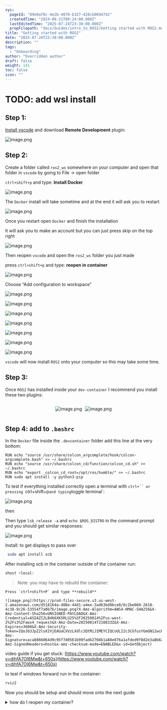 ```yaml
---
sys:
  pageId: "89e0a78c-4e2b-4070-b327-d28cb0694742"
  createdTime: "2024-08-21T00:24:00.000Z"
  lastEditedTime: "2025-07-24T23:30:00.000Z"
  propFilepath: "docs/Guides/intro_to_ROS2/Getting started with ROS2.md"
title: "Getting started with ROS2"
date: "2025-07-24T23:30:00.000Z"
description: ""
tags:
  - "Onboarding"
author: "Overridden author"
draft: false
weight: 141
toc: false
icon: ""
---
```


# TODO: add wsl install

## Step 1:

[Install vscode](https://code.visualstudio.com/download) and download **Remote Development** plugin:

![image.png](https://prod-files-secure.s3.us-west-2.amazonaws.com/d518164a-d88e-44d1-a4ee-3adb3bd8bce0/efb52993-1881-4a40-b95e-6f020334f022/image.png?X-Amz-Algorithm=AWS4-HMAC-SHA256&X-Amz-Content-Sha256=UNSIGNED-PAYLOAD&X-Amz-Credential=ASIAZI2LB4666HQ5PIOM%2F20250814%2Fus-west-2%2Fs3%2Faws4_request&X-Amz-Date=20250814T210826Z&X-Amz-Expires=3600&X-Amz-Security-Token=IQoJb3JpZ2luX2VjEAUaCXVzLXdlc3QtMiJHMEUCIBt9EYsHgSVG0vWBlOcYy0K7zHY7VDFfjS0AUnaM8QpfAiEAwGWgqsXC5VXpeCnILc%2B3RcelviYyUAZqgQtwSNqV%2FM4q%2FwMIThAAGgw2Mzc0MjMxODM4MDUiDKLdgaa005ZbPYePDCrcA07GcsOVWfN202yFPn7TPuZDR01qLqxgLlgSsxnDu2qbNXqwByuT8RbQHrqNWnvtUDUPgZ8V6%2B69mnoDdvLr17S0B5YhCIhQxrb3t0fr1gHOyuZMuVIrf4bHCxWMobjX8UoD5hJP0GFaISeqFYSlBSDVYzrN95agt7H9KTDIVpxXq3zppc9v%2BK66EusgINWH3%2B65xuSIIGB4v4xQPHuRMZTF%2Fzn3fGCxNlrp%2BRCwKLItU3lfrAOx2X%2Bb9BFhoqlXZV2gTweqIB3sGf02xlJDIjLwHiAI9yzJIDP4qok38gvXpo6sWqtmjrOoJBiEVaIxFmA97XltYXs0UxULAvPOlniFqeQuYU4AuAbI4oKja83tJ7YxsqJBVMbnaF2MEruhekHqs9tpM%2Fyg7nyxoVI%2FDCeTP5GXsjB4eBbIGLiuMYxQ83clU4%2Fdjv6v6IyAmWMkm2lBE9oRuIR%2F01%2Bo%2Be%2BXEhtRw%2FR2HZIvJnOGO4HZQ8%2FscV36xVU2dvDtaZmRWLjN%2FHi2qahXwSbNnGKPhlvyx8V1LyrcvO90xWjJB0aYVl4gjusa7giRQ%2BkIxbFIvZKLRTvChrEEec4JLS2gLLdKKaLaeCFFee8DywoWvqpWXw0wBQ6WTAtg4NLtQky6MO%2BM%2BcQGOqUBY6%2BcegC9S0flBl%2BlT%2FhOBbbNXnyl1I7xrMdHAjIY7txDMenXMG1l%2FbQk9vI0quPHADXmY14vD0nQGig%2Bg7YQjwKG3g2ZrlxyfJEriFkcmGv2cJ7DT4PEW%2BpHQ0od9mnc2GD54%2F%2BeMFUlD1fDl7VjOH0HpOQx%2BwpcpcStfUnmejnF8K4aQhD2YfVZCfnkS%2Be0YdEPKKflNrvBl7AQ1%2BfaMc1T7agH&X-Amz-Signature=156b4686fed067b31bbb27e146c916750e2ad6c88532e45b4949b721a75a3131&X-Amz-SignedHeaders=host&x-amz-checksum-mode=ENABLED&x-id=GetObject)

## Step 2:

Create a folder called `ros2_ws` somewhere on your computer and open that folder in `vscode` by going to File → open folder 

`ctrl+shift+p` and type: **Install Docker**

![image.png](https://prod-files-secure.s3.us-west-2.amazonaws.com/d518164a-d88e-44d1-a4ee-3adb3bd8bce0/2269dc0e-1cd5-47ff-bceb-c04ad9b2eab0/image.png?X-Amz-Algorithm=AWS4-HMAC-SHA256&X-Amz-Content-Sha256=UNSIGNED-PAYLOAD&X-Amz-Credential=ASIAZI2LB4666HQ5PIOM%2F20250814%2Fus-west-2%2Fs3%2Faws4_request&X-Amz-Date=20250814T210826Z&X-Amz-Expires=3600&X-Amz-Security-Token=IQoJb3JpZ2luX2VjEAUaCXVzLXdlc3QtMiJHMEUCIBt9EYsHgSVG0vWBlOcYy0K7zHY7VDFfjS0AUnaM8QpfAiEAwGWgqsXC5VXpeCnILc%2B3RcelviYyUAZqgQtwSNqV%2FM4q%2FwMIThAAGgw2Mzc0MjMxODM4MDUiDKLdgaa005ZbPYePDCrcA07GcsOVWfN202yFPn7TPuZDR01qLqxgLlgSsxnDu2qbNXqwByuT8RbQHrqNWnvtUDUPgZ8V6%2B69mnoDdvLr17S0B5YhCIhQxrb3t0fr1gHOyuZMuVIrf4bHCxWMobjX8UoD5hJP0GFaISeqFYSlBSDVYzrN95agt7H9KTDIVpxXq3zppc9v%2BK66EusgINWH3%2B65xuSIIGB4v4xQPHuRMZTF%2Fzn3fGCxNlrp%2BRCwKLItU3lfrAOx2X%2Bb9BFhoqlXZV2gTweqIB3sGf02xlJDIjLwHiAI9yzJIDP4qok38gvXpo6sWqtmjrOoJBiEVaIxFmA97XltYXs0UxULAvPOlniFqeQuYU4AuAbI4oKja83tJ7YxsqJBVMbnaF2MEruhekHqs9tpM%2Fyg7nyxoVI%2FDCeTP5GXsjB4eBbIGLiuMYxQ83clU4%2Fdjv6v6IyAmWMkm2lBE9oRuIR%2F01%2Bo%2Be%2BXEhtRw%2FR2HZIvJnOGO4HZQ8%2FscV36xVU2dvDtaZmRWLjN%2FHi2qahXwSbNnGKPhlvyx8V1LyrcvO90xWjJB0aYVl4gjusa7giRQ%2BkIxbFIvZKLRTvChrEEec4JLS2gLLdKKaLaeCFFee8DywoWvqpWXw0wBQ6WTAtg4NLtQky6MO%2BM%2BcQGOqUBY6%2BcegC9S0flBl%2BlT%2FhOBbbNXnyl1I7xrMdHAjIY7txDMenXMG1l%2FbQk9vI0quPHADXmY14vD0nQGig%2Bg7YQjwKG3g2ZrlxyfJEriFkcmGv2cJ7DT4PEW%2BpHQ0od9mnc2GD54%2F%2BeMFUlD1fDl7VjOH0HpOQx%2BwpcpcStfUnmejnF8K4aQhD2YfVZCfnkS%2Be0YdEPKKflNrvBl7AQ1%2BfaMc1T7agH&X-Amz-Signature=3d8b82235623cadc345a649dcd0cfd4dd8728f0545f5256711adda3c148f4623&X-Amz-SignedHeaders=host&x-amz-checksum-mode=ENABLED&x-id=GetObject)

The `Docker` install will take sometime and at the end it will ask you to restart

![image.png](https://prod-files-secure.s3.us-west-2.amazonaws.com/d518164a-d88e-44d1-a4ee-3adb3bd8bce0/ed233f78-be33-4b1f-b89c-9c346c0e961e/image.png?X-Amz-Algorithm=AWS4-HMAC-SHA256&X-Amz-Content-Sha256=UNSIGNED-PAYLOAD&X-Amz-Credential=ASIAZI2LB4666HQ5PIOM%2F20250814%2Fus-west-2%2Fs3%2Faws4_request&X-Amz-Date=20250814T210826Z&X-Amz-Expires=3600&X-Amz-Security-Token=IQoJb3JpZ2luX2VjEAUaCXVzLXdlc3QtMiJHMEUCIBt9EYsHgSVG0vWBlOcYy0K7zHY7VDFfjS0AUnaM8QpfAiEAwGWgqsXC5VXpeCnILc%2B3RcelviYyUAZqgQtwSNqV%2FM4q%2FwMIThAAGgw2Mzc0MjMxODM4MDUiDKLdgaa005ZbPYePDCrcA07GcsOVWfN202yFPn7TPuZDR01qLqxgLlgSsxnDu2qbNXqwByuT8RbQHrqNWnvtUDUPgZ8V6%2B69mnoDdvLr17S0B5YhCIhQxrb3t0fr1gHOyuZMuVIrf4bHCxWMobjX8UoD5hJP0GFaISeqFYSlBSDVYzrN95agt7H9KTDIVpxXq3zppc9v%2BK66EusgINWH3%2B65xuSIIGB4v4xQPHuRMZTF%2Fzn3fGCxNlrp%2BRCwKLItU3lfrAOx2X%2Bb9BFhoqlXZV2gTweqIB3sGf02xlJDIjLwHiAI9yzJIDP4qok38gvXpo6sWqtmjrOoJBiEVaIxFmA97XltYXs0UxULAvPOlniFqeQuYU4AuAbI4oKja83tJ7YxsqJBVMbnaF2MEruhekHqs9tpM%2Fyg7nyxoVI%2FDCeTP5GXsjB4eBbIGLiuMYxQ83clU4%2Fdjv6v6IyAmWMkm2lBE9oRuIR%2F01%2Bo%2Be%2BXEhtRw%2FR2HZIvJnOGO4HZQ8%2FscV36xVU2dvDtaZmRWLjN%2FHi2qahXwSbNnGKPhlvyx8V1LyrcvO90xWjJB0aYVl4gjusa7giRQ%2BkIxbFIvZKLRTvChrEEec4JLS2gLLdKKaLaeCFFee8DywoWvqpWXw0wBQ6WTAtg4NLtQky6MO%2BM%2BcQGOqUBY6%2BcegC9S0flBl%2BlT%2FhOBbbNXnyl1I7xrMdHAjIY7txDMenXMG1l%2FbQk9vI0quPHADXmY14vD0nQGig%2Bg7YQjwKG3g2ZrlxyfJEriFkcmGv2cJ7DT4PEW%2BpHQ0od9mnc2GD54%2F%2BeMFUlD1fDl7VjOH0HpOQx%2BwpcpcStfUnmejnF8K4aQhD2YfVZCfnkS%2Be0YdEPKKflNrvBl7AQ1%2BfaMc1T7agH&X-Amz-Signature=ddb84329b61c50750f9eb16a59fadfcb40c083daa7065e23b3e4dc68f94f5cb6&X-Amz-SignedHeaders=host&x-amz-checksum-mode=ENABLED&x-id=GetObject)

Once you restart open `Docker` and finish the installation

It will ask you to make an account but you can just press skip on the top right

![image.png](https://prod-files-secure.s3.us-west-2.amazonaws.com/d518164a-d88e-44d1-a4ee-3adb3bd8bce0/21010ad9-1659-4fd9-9f59-9932a09b2a3d/image.png?X-Amz-Algorithm=AWS4-HMAC-SHA256&X-Amz-Content-Sha256=UNSIGNED-PAYLOAD&X-Amz-Credential=ASIAZI2LB4666HQ5PIOM%2F20250814%2Fus-west-2%2Fs3%2Faws4_request&X-Amz-Date=20250814T210826Z&X-Amz-Expires=3600&X-Amz-Security-Token=IQoJb3JpZ2luX2VjEAUaCXVzLXdlc3QtMiJHMEUCIBt9EYsHgSVG0vWBlOcYy0K7zHY7VDFfjS0AUnaM8QpfAiEAwGWgqsXC5VXpeCnILc%2B3RcelviYyUAZqgQtwSNqV%2FM4q%2FwMIThAAGgw2Mzc0MjMxODM4MDUiDKLdgaa005ZbPYePDCrcA07GcsOVWfN202yFPn7TPuZDR01qLqxgLlgSsxnDu2qbNXqwByuT8RbQHrqNWnvtUDUPgZ8V6%2B69mnoDdvLr17S0B5YhCIhQxrb3t0fr1gHOyuZMuVIrf4bHCxWMobjX8UoD5hJP0GFaISeqFYSlBSDVYzrN95agt7H9KTDIVpxXq3zppc9v%2BK66EusgINWH3%2B65xuSIIGB4v4xQPHuRMZTF%2Fzn3fGCxNlrp%2BRCwKLItU3lfrAOx2X%2Bb9BFhoqlXZV2gTweqIB3sGf02xlJDIjLwHiAI9yzJIDP4qok38gvXpo6sWqtmjrOoJBiEVaIxFmA97XltYXs0UxULAvPOlniFqeQuYU4AuAbI4oKja83tJ7YxsqJBVMbnaF2MEruhekHqs9tpM%2Fyg7nyxoVI%2FDCeTP5GXsjB4eBbIGLiuMYxQ83clU4%2Fdjv6v6IyAmWMkm2lBE9oRuIR%2F01%2Bo%2Be%2BXEhtRw%2FR2HZIvJnOGO4HZQ8%2FscV36xVU2dvDtaZmRWLjN%2FHi2qahXwSbNnGKPhlvyx8V1LyrcvO90xWjJB0aYVl4gjusa7giRQ%2BkIxbFIvZKLRTvChrEEec4JLS2gLLdKKaLaeCFFee8DywoWvqpWXw0wBQ6WTAtg4NLtQky6MO%2BM%2BcQGOqUBY6%2BcegC9S0flBl%2BlT%2FhOBbbNXnyl1I7xrMdHAjIY7txDMenXMG1l%2FbQk9vI0quPHADXmY14vD0nQGig%2Bg7YQjwKG3g2ZrlxyfJEriFkcmGv2cJ7DT4PEW%2BpHQ0od9mnc2GD54%2F%2BeMFUlD1fDl7VjOH0HpOQx%2BwpcpcStfUnmejnF8K4aQhD2YfVZCfnkS%2Be0YdEPKKflNrvBl7AQ1%2BfaMc1T7agH&X-Amz-Signature=c717496ce0b616ba2848cbf6019231f5835f2a682e372a1d2bd857b099eca558&X-Amz-SignedHeaders=host&x-amz-checksum-mode=ENABLED&x-id=GetObject)

Then reopen `vscode` and open the `ros2_ws` folder you just made

press `ctrl+shift+p` and type: **reopen in container**

![image.png](https://prod-files-secure.s3.us-west-2.amazonaws.com/d518164a-d88e-44d1-a4ee-3adb3bd8bce0/4e93b8c2-41ad-488c-8095-c74205196118/image.png?X-Amz-Algorithm=AWS4-HMAC-SHA256&X-Amz-Content-Sha256=UNSIGNED-PAYLOAD&X-Amz-Credential=ASIAZI2LB4666HQ5PIOM%2F20250814%2Fus-west-2%2Fs3%2Faws4_request&X-Amz-Date=20250814T210826Z&X-Amz-Expires=3600&X-Amz-Security-Token=IQoJb3JpZ2luX2VjEAUaCXVzLXdlc3QtMiJHMEUCIBt9EYsHgSVG0vWBlOcYy0K7zHY7VDFfjS0AUnaM8QpfAiEAwGWgqsXC5VXpeCnILc%2B3RcelviYyUAZqgQtwSNqV%2FM4q%2FwMIThAAGgw2Mzc0MjMxODM4MDUiDKLdgaa005ZbPYePDCrcA07GcsOVWfN202yFPn7TPuZDR01qLqxgLlgSsxnDu2qbNXqwByuT8RbQHrqNWnvtUDUPgZ8V6%2B69mnoDdvLr17S0B5YhCIhQxrb3t0fr1gHOyuZMuVIrf4bHCxWMobjX8UoD5hJP0GFaISeqFYSlBSDVYzrN95agt7H9KTDIVpxXq3zppc9v%2BK66EusgINWH3%2B65xuSIIGB4v4xQPHuRMZTF%2Fzn3fGCxNlrp%2BRCwKLItU3lfrAOx2X%2Bb9BFhoqlXZV2gTweqIB3sGf02xlJDIjLwHiAI9yzJIDP4qok38gvXpo6sWqtmjrOoJBiEVaIxFmA97XltYXs0UxULAvPOlniFqeQuYU4AuAbI4oKja83tJ7YxsqJBVMbnaF2MEruhekHqs9tpM%2Fyg7nyxoVI%2FDCeTP5GXsjB4eBbIGLiuMYxQ83clU4%2Fdjv6v6IyAmWMkm2lBE9oRuIR%2F01%2Bo%2Be%2BXEhtRw%2FR2HZIvJnOGO4HZQ8%2FscV36xVU2dvDtaZmRWLjN%2FHi2qahXwSbNnGKPhlvyx8V1LyrcvO90xWjJB0aYVl4gjusa7giRQ%2BkIxbFIvZKLRTvChrEEec4JLS2gLLdKKaLaeCFFee8DywoWvqpWXw0wBQ6WTAtg4NLtQky6MO%2BM%2BcQGOqUBY6%2BcegC9S0flBl%2BlT%2FhOBbbNXnyl1I7xrMdHAjIY7txDMenXMG1l%2FbQk9vI0quPHADXmY14vD0nQGig%2Bg7YQjwKG3g2ZrlxyfJEriFkcmGv2cJ7DT4PEW%2BpHQ0od9mnc2GD54%2F%2BeMFUlD1fDl7VjOH0HpOQx%2BwpcpcStfUnmejnF8K4aQhD2YfVZCfnkS%2Be0YdEPKKflNrvBl7AQ1%2BfaMc1T7agH&X-Amz-Signature=8b413ae2bd713f5030237179352530fe4bc7be0080460f51068b0f6ffc6f1822&X-Amz-SignedHeaders=host&x-amz-checksum-mode=ENABLED&x-id=GetObject)

Choose “Add configuration to workspace”

![image.png](https://prod-files-secure.s3.us-west-2.amazonaws.com/d518164a-d88e-44d1-a4ee-3adb3bd8bce0/9560b282-5060-4989-ba37-97e7b2c22476/image.png?X-Amz-Algorithm=AWS4-HMAC-SHA256&X-Amz-Content-Sha256=UNSIGNED-PAYLOAD&X-Amz-Credential=ASIAZI2LB4666HQ5PIOM%2F20250814%2Fus-west-2%2Fs3%2Faws4_request&X-Amz-Date=20250814T210826Z&X-Amz-Expires=3600&X-Amz-Security-Token=IQoJb3JpZ2luX2VjEAUaCXVzLXdlc3QtMiJHMEUCIBt9EYsHgSVG0vWBlOcYy0K7zHY7VDFfjS0AUnaM8QpfAiEAwGWgqsXC5VXpeCnILc%2B3RcelviYyUAZqgQtwSNqV%2FM4q%2FwMIThAAGgw2Mzc0MjMxODM4MDUiDKLdgaa005ZbPYePDCrcA07GcsOVWfN202yFPn7TPuZDR01qLqxgLlgSsxnDu2qbNXqwByuT8RbQHrqNWnvtUDUPgZ8V6%2B69mnoDdvLr17S0B5YhCIhQxrb3t0fr1gHOyuZMuVIrf4bHCxWMobjX8UoD5hJP0GFaISeqFYSlBSDVYzrN95agt7H9KTDIVpxXq3zppc9v%2BK66EusgINWH3%2B65xuSIIGB4v4xQPHuRMZTF%2Fzn3fGCxNlrp%2BRCwKLItU3lfrAOx2X%2Bb9BFhoqlXZV2gTweqIB3sGf02xlJDIjLwHiAI9yzJIDP4qok38gvXpo6sWqtmjrOoJBiEVaIxFmA97XltYXs0UxULAvPOlniFqeQuYU4AuAbI4oKja83tJ7YxsqJBVMbnaF2MEruhekHqs9tpM%2Fyg7nyxoVI%2FDCeTP5GXsjB4eBbIGLiuMYxQ83clU4%2Fdjv6v6IyAmWMkm2lBE9oRuIR%2F01%2Bo%2Be%2BXEhtRw%2FR2HZIvJnOGO4HZQ8%2FscV36xVU2dvDtaZmRWLjN%2FHi2qahXwSbNnGKPhlvyx8V1LyrcvO90xWjJB0aYVl4gjusa7giRQ%2BkIxbFIvZKLRTvChrEEec4JLS2gLLdKKaLaeCFFee8DywoWvqpWXw0wBQ6WTAtg4NLtQky6MO%2BM%2BcQGOqUBY6%2BcegC9S0flBl%2BlT%2FhOBbbNXnyl1I7xrMdHAjIY7txDMenXMG1l%2FbQk9vI0quPHADXmY14vD0nQGig%2Bg7YQjwKG3g2ZrlxyfJEriFkcmGv2cJ7DT4PEW%2BpHQ0od9mnc2GD54%2F%2BeMFUlD1fDl7VjOH0HpOQx%2BwpcpcStfUnmejnF8K4aQhD2YfVZCfnkS%2Be0YdEPKKflNrvBl7AQ1%2BfaMc1T7agH&X-Amz-Signature=886c6738b322d8023489984bebd699c3d3d047a79280773a222ef8c343739a63&X-Amz-SignedHeaders=host&x-amz-checksum-mode=ENABLED&x-id=GetObject)

![image.png](https://prod-files-secure.s3.us-west-2.amazonaws.com/d518164a-d88e-44d1-a4ee-3adb3bd8bce0/2ee63f81-886b-48e8-a553-dc6e5eac99e4/image.png?X-Amz-Algorithm=AWS4-HMAC-SHA256&X-Amz-Content-Sha256=UNSIGNED-PAYLOAD&X-Amz-Credential=ASIAZI2LB4666HQ5PIOM%2F20250814%2Fus-west-2%2Fs3%2Faws4_request&X-Amz-Date=20250814T210826Z&X-Amz-Expires=3600&X-Amz-Security-Token=IQoJb3JpZ2luX2VjEAUaCXVzLXdlc3QtMiJHMEUCIBt9EYsHgSVG0vWBlOcYy0K7zHY7VDFfjS0AUnaM8QpfAiEAwGWgqsXC5VXpeCnILc%2B3RcelviYyUAZqgQtwSNqV%2FM4q%2FwMIThAAGgw2Mzc0MjMxODM4MDUiDKLdgaa005ZbPYePDCrcA07GcsOVWfN202yFPn7TPuZDR01qLqxgLlgSsxnDu2qbNXqwByuT8RbQHrqNWnvtUDUPgZ8V6%2B69mnoDdvLr17S0B5YhCIhQxrb3t0fr1gHOyuZMuVIrf4bHCxWMobjX8UoD5hJP0GFaISeqFYSlBSDVYzrN95agt7H9KTDIVpxXq3zppc9v%2BK66EusgINWH3%2B65xuSIIGB4v4xQPHuRMZTF%2Fzn3fGCxNlrp%2BRCwKLItU3lfrAOx2X%2Bb9BFhoqlXZV2gTweqIB3sGf02xlJDIjLwHiAI9yzJIDP4qok38gvXpo6sWqtmjrOoJBiEVaIxFmA97XltYXs0UxULAvPOlniFqeQuYU4AuAbI4oKja83tJ7YxsqJBVMbnaF2MEruhekHqs9tpM%2Fyg7nyxoVI%2FDCeTP5GXsjB4eBbIGLiuMYxQ83clU4%2Fdjv6v6IyAmWMkm2lBE9oRuIR%2F01%2Bo%2Be%2BXEhtRw%2FR2HZIvJnOGO4HZQ8%2FscV36xVU2dvDtaZmRWLjN%2FHi2qahXwSbNnGKPhlvyx8V1LyrcvO90xWjJB0aYVl4gjusa7giRQ%2BkIxbFIvZKLRTvChrEEec4JLS2gLLdKKaLaeCFFee8DywoWvqpWXw0wBQ6WTAtg4NLtQky6MO%2BM%2BcQGOqUBY6%2BcegC9S0flBl%2BlT%2FhOBbbNXnyl1I7xrMdHAjIY7txDMenXMG1l%2FbQk9vI0quPHADXmY14vD0nQGig%2Bg7YQjwKG3g2ZrlxyfJEriFkcmGv2cJ7DT4PEW%2BpHQ0od9mnc2GD54%2F%2BeMFUlD1fDl7VjOH0HpOQx%2BwpcpcStfUnmejnF8K4aQhD2YfVZCfnkS%2Be0YdEPKKflNrvBl7AQ1%2BfaMc1T7agH&X-Amz-Signature=820c0a43939790ffaad2bc2abed4307c463005d75fd91ae76811558bd9b31902&X-Amz-SignedHeaders=host&x-amz-checksum-mode=ENABLED&x-id=GetObject)

![image.png](https://prod-files-secure.s3.us-west-2.amazonaws.com/d518164a-d88e-44d1-a4ee-3adb3bd8bce0/e0fd626c-c8b6-4b2c-95d1-fa4c26514504/image.png?X-Amz-Algorithm=AWS4-HMAC-SHA256&X-Amz-Content-Sha256=UNSIGNED-PAYLOAD&X-Amz-Credential=ASIAZI2LB4666HQ5PIOM%2F20250814%2Fus-west-2%2Fs3%2Faws4_request&X-Amz-Date=20250814T210826Z&X-Amz-Expires=3600&X-Amz-Security-Token=IQoJb3JpZ2luX2VjEAUaCXVzLXdlc3QtMiJHMEUCIBt9EYsHgSVG0vWBlOcYy0K7zHY7VDFfjS0AUnaM8QpfAiEAwGWgqsXC5VXpeCnILc%2B3RcelviYyUAZqgQtwSNqV%2FM4q%2FwMIThAAGgw2Mzc0MjMxODM4MDUiDKLdgaa005ZbPYePDCrcA07GcsOVWfN202yFPn7TPuZDR01qLqxgLlgSsxnDu2qbNXqwByuT8RbQHrqNWnvtUDUPgZ8V6%2B69mnoDdvLr17S0B5YhCIhQxrb3t0fr1gHOyuZMuVIrf4bHCxWMobjX8UoD5hJP0GFaISeqFYSlBSDVYzrN95agt7H9KTDIVpxXq3zppc9v%2BK66EusgINWH3%2B65xuSIIGB4v4xQPHuRMZTF%2Fzn3fGCxNlrp%2BRCwKLItU3lfrAOx2X%2Bb9BFhoqlXZV2gTweqIB3sGf02xlJDIjLwHiAI9yzJIDP4qok38gvXpo6sWqtmjrOoJBiEVaIxFmA97XltYXs0UxULAvPOlniFqeQuYU4AuAbI4oKja83tJ7YxsqJBVMbnaF2MEruhekHqs9tpM%2Fyg7nyxoVI%2FDCeTP5GXsjB4eBbIGLiuMYxQ83clU4%2Fdjv6v6IyAmWMkm2lBE9oRuIR%2F01%2Bo%2Be%2BXEhtRw%2FR2HZIvJnOGO4HZQ8%2FscV36xVU2dvDtaZmRWLjN%2FHi2qahXwSbNnGKPhlvyx8V1LyrcvO90xWjJB0aYVl4gjusa7giRQ%2BkIxbFIvZKLRTvChrEEec4JLS2gLLdKKaLaeCFFee8DywoWvqpWXw0wBQ6WTAtg4NLtQky6MO%2BM%2BcQGOqUBY6%2BcegC9S0flBl%2BlT%2FhOBbbNXnyl1I7xrMdHAjIY7txDMenXMG1l%2FbQk9vI0quPHADXmY14vD0nQGig%2Bg7YQjwKG3g2ZrlxyfJEriFkcmGv2cJ7DT4PEW%2BpHQ0od9mnc2GD54%2F%2BeMFUlD1fDl7VjOH0HpOQx%2BwpcpcStfUnmejnF8K4aQhD2YfVZCfnkS%2Be0YdEPKKflNrvBl7AQ1%2BfaMc1T7agH&X-Amz-Signature=7771651fbb3fb72ca19aaa9cb31b837645500c6882304eadbc3741f5d0af7e5e&X-Amz-SignedHeaders=host&x-amz-checksum-mode=ENABLED&x-id=GetObject)

![image.png](https://prod-files-secure.s3.us-west-2.amazonaws.com/d518164a-d88e-44d1-a4ee-3adb3bd8bce0/a2e13f50-d2ab-4719-a4c2-7ced634bfc9d/image.png?X-Amz-Algorithm=AWS4-HMAC-SHA256&X-Amz-Content-Sha256=UNSIGNED-PAYLOAD&X-Amz-Credential=ASIAZI2LB4666HQ5PIOM%2F20250814%2Fus-west-2%2Fs3%2Faws4_request&X-Amz-Date=20250814T210826Z&X-Amz-Expires=3600&X-Amz-Security-Token=IQoJb3JpZ2luX2VjEAUaCXVzLXdlc3QtMiJHMEUCIBt9EYsHgSVG0vWBlOcYy0K7zHY7VDFfjS0AUnaM8QpfAiEAwGWgqsXC5VXpeCnILc%2B3RcelviYyUAZqgQtwSNqV%2FM4q%2FwMIThAAGgw2Mzc0MjMxODM4MDUiDKLdgaa005ZbPYePDCrcA07GcsOVWfN202yFPn7TPuZDR01qLqxgLlgSsxnDu2qbNXqwByuT8RbQHrqNWnvtUDUPgZ8V6%2B69mnoDdvLr17S0B5YhCIhQxrb3t0fr1gHOyuZMuVIrf4bHCxWMobjX8UoD5hJP0GFaISeqFYSlBSDVYzrN95agt7H9KTDIVpxXq3zppc9v%2BK66EusgINWH3%2B65xuSIIGB4v4xQPHuRMZTF%2Fzn3fGCxNlrp%2BRCwKLItU3lfrAOx2X%2Bb9BFhoqlXZV2gTweqIB3sGf02xlJDIjLwHiAI9yzJIDP4qok38gvXpo6sWqtmjrOoJBiEVaIxFmA97XltYXs0UxULAvPOlniFqeQuYU4AuAbI4oKja83tJ7YxsqJBVMbnaF2MEruhekHqs9tpM%2Fyg7nyxoVI%2FDCeTP5GXsjB4eBbIGLiuMYxQ83clU4%2Fdjv6v6IyAmWMkm2lBE9oRuIR%2F01%2Bo%2Be%2BXEhtRw%2FR2HZIvJnOGO4HZQ8%2FscV36xVU2dvDtaZmRWLjN%2FHi2qahXwSbNnGKPhlvyx8V1LyrcvO90xWjJB0aYVl4gjusa7giRQ%2BkIxbFIvZKLRTvChrEEec4JLS2gLLdKKaLaeCFFee8DywoWvqpWXw0wBQ6WTAtg4NLtQky6MO%2BM%2BcQGOqUBY6%2BcegC9S0flBl%2BlT%2FhOBbbNXnyl1I7xrMdHAjIY7txDMenXMG1l%2FbQk9vI0quPHADXmY14vD0nQGig%2Bg7YQjwKG3g2ZrlxyfJEriFkcmGv2cJ7DT4PEW%2BpHQ0od9mnc2GD54%2F%2BeMFUlD1fDl7VjOH0HpOQx%2BwpcpcStfUnmejnF8K4aQhD2YfVZCfnkS%2Be0YdEPKKflNrvBl7AQ1%2BfaMc1T7agH&X-Amz-Signature=e3a3bd7c82e077a4805bdcd2d55e1d743d3efc8ca72ebe4d4e73d4254aed0cb1&X-Amz-SignedHeaders=host&x-amz-checksum-mode=ENABLED&x-id=GetObject)

![image.png](https://prod-files-secure.s3.us-west-2.amazonaws.com/d518164a-d88e-44d1-a4ee-3adb3bd8bce0/6cc478ad-aaba-4bf7-9fcc-403277ab896c/image.png?X-Amz-Algorithm=AWS4-HMAC-SHA256&X-Amz-Content-Sha256=UNSIGNED-PAYLOAD&X-Amz-Credential=ASIAZI2LB4666HQ5PIOM%2F20250814%2Fus-west-2%2Fs3%2Faws4_request&X-Amz-Date=20250814T210826Z&X-Amz-Expires=3600&X-Amz-Security-Token=IQoJb3JpZ2luX2VjEAUaCXVzLXdlc3QtMiJHMEUCIBt9EYsHgSVG0vWBlOcYy0K7zHY7VDFfjS0AUnaM8QpfAiEAwGWgqsXC5VXpeCnILc%2B3RcelviYyUAZqgQtwSNqV%2FM4q%2FwMIThAAGgw2Mzc0MjMxODM4MDUiDKLdgaa005ZbPYePDCrcA07GcsOVWfN202yFPn7TPuZDR01qLqxgLlgSsxnDu2qbNXqwByuT8RbQHrqNWnvtUDUPgZ8V6%2B69mnoDdvLr17S0B5YhCIhQxrb3t0fr1gHOyuZMuVIrf4bHCxWMobjX8UoD5hJP0GFaISeqFYSlBSDVYzrN95agt7H9KTDIVpxXq3zppc9v%2BK66EusgINWH3%2B65xuSIIGB4v4xQPHuRMZTF%2Fzn3fGCxNlrp%2BRCwKLItU3lfrAOx2X%2Bb9BFhoqlXZV2gTweqIB3sGf02xlJDIjLwHiAI9yzJIDP4qok38gvXpo6sWqtmjrOoJBiEVaIxFmA97XltYXs0UxULAvPOlniFqeQuYU4AuAbI4oKja83tJ7YxsqJBVMbnaF2MEruhekHqs9tpM%2Fyg7nyxoVI%2FDCeTP5GXsjB4eBbIGLiuMYxQ83clU4%2Fdjv6v6IyAmWMkm2lBE9oRuIR%2F01%2Bo%2Be%2BXEhtRw%2FR2HZIvJnOGO4HZQ8%2FscV36xVU2dvDtaZmRWLjN%2FHi2qahXwSbNnGKPhlvyx8V1LyrcvO90xWjJB0aYVl4gjusa7giRQ%2BkIxbFIvZKLRTvChrEEec4JLS2gLLdKKaLaeCFFee8DywoWvqpWXw0wBQ6WTAtg4NLtQky6MO%2BM%2BcQGOqUBY6%2BcegC9S0flBl%2BlT%2FhOBbbNXnyl1I7xrMdHAjIY7txDMenXMG1l%2FbQk9vI0quPHADXmY14vD0nQGig%2Bg7YQjwKG3g2ZrlxyfJEriFkcmGv2cJ7DT4PEW%2BpHQ0od9mnc2GD54%2F%2BeMFUlD1fDl7VjOH0HpOQx%2BwpcpcStfUnmejnF8K4aQhD2YfVZCfnkS%2Be0YdEPKKflNrvBl7AQ1%2BfaMc1T7agH&X-Amz-Signature=cee1be1bbff332bd482ed94f7e6b03d992c78a301eae8852d532e9833bed282f&X-Amz-SignedHeaders=host&x-amz-checksum-mode=ENABLED&x-id=GetObject)

![image.png](https://prod-files-secure.s3.us-west-2.amazonaws.com/d518164a-d88e-44d1-a4ee-3adb3bd8bce0/53255b28-f75e-430f-b9e3-c0ac8577e42b/image.png?X-Amz-Algorithm=AWS4-HMAC-SHA256&X-Amz-Content-Sha256=UNSIGNED-PAYLOAD&X-Amz-Credential=ASIAZI2LB4666HQ5PIOM%2F20250814%2Fus-west-2%2Fs3%2Faws4_request&X-Amz-Date=20250814T210826Z&X-Amz-Expires=3600&X-Amz-Security-Token=IQoJb3JpZ2luX2VjEAUaCXVzLXdlc3QtMiJHMEUCIBt9EYsHgSVG0vWBlOcYy0K7zHY7VDFfjS0AUnaM8QpfAiEAwGWgqsXC5VXpeCnILc%2B3RcelviYyUAZqgQtwSNqV%2FM4q%2FwMIThAAGgw2Mzc0MjMxODM4MDUiDKLdgaa005ZbPYePDCrcA07GcsOVWfN202yFPn7TPuZDR01qLqxgLlgSsxnDu2qbNXqwByuT8RbQHrqNWnvtUDUPgZ8V6%2B69mnoDdvLr17S0B5YhCIhQxrb3t0fr1gHOyuZMuVIrf4bHCxWMobjX8UoD5hJP0GFaISeqFYSlBSDVYzrN95agt7H9KTDIVpxXq3zppc9v%2BK66EusgINWH3%2B65xuSIIGB4v4xQPHuRMZTF%2Fzn3fGCxNlrp%2BRCwKLItU3lfrAOx2X%2Bb9BFhoqlXZV2gTweqIB3sGf02xlJDIjLwHiAI9yzJIDP4qok38gvXpo6sWqtmjrOoJBiEVaIxFmA97XltYXs0UxULAvPOlniFqeQuYU4AuAbI4oKja83tJ7YxsqJBVMbnaF2MEruhekHqs9tpM%2Fyg7nyxoVI%2FDCeTP5GXsjB4eBbIGLiuMYxQ83clU4%2Fdjv6v6IyAmWMkm2lBE9oRuIR%2F01%2Bo%2Be%2BXEhtRw%2FR2HZIvJnOGO4HZQ8%2FscV36xVU2dvDtaZmRWLjN%2FHi2qahXwSbNnGKPhlvyx8V1LyrcvO90xWjJB0aYVl4gjusa7giRQ%2BkIxbFIvZKLRTvChrEEec4JLS2gLLdKKaLaeCFFee8DywoWvqpWXw0wBQ6WTAtg4NLtQky6MO%2BM%2BcQGOqUBY6%2BcegC9S0flBl%2BlT%2FhOBbbNXnyl1I7xrMdHAjIY7txDMenXMG1l%2FbQk9vI0quPHADXmY14vD0nQGig%2Bg7YQjwKG3g2ZrlxyfJEriFkcmGv2cJ7DT4PEW%2BpHQ0od9mnc2GD54%2F%2BeMFUlD1fDl7VjOH0HpOQx%2BwpcpcStfUnmejnF8K4aQhD2YfVZCfnkS%2Be0YdEPKKflNrvBl7AQ1%2BfaMc1T7agH&X-Amz-Signature=d2886926b04454643393c4c1e7648cb34e4ea7dbab32d27ec96cc41a96fe36e4&X-Amz-SignedHeaders=host&x-amz-checksum-mode=ENABLED&x-id=GetObject)

![image.png](https://prod-files-secure.s3.us-west-2.amazonaws.com/d518164a-d88e-44d1-a4ee-3adb3bd8bce0/7c562767-5af9-4ffb-97d1-327bcdf4ee00/image.png?X-Amz-Algorithm=AWS4-HMAC-SHA256&X-Amz-Content-Sha256=UNSIGNED-PAYLOAD&X-Amz-Credential=ASIAZI2LB4666HQ5PIOM%2F20250814%2Fus-west-2%2Fs3%2Faws4_request&X-Amz-Date=20250814T210826Z&X-Amz-Expires=3600&X-Amz-Security-Token=IQoJb3JpZ2luX2VjEAUaCXVzLXdlc3QtMiJHMEUCIBt9EYsHgSVG0vWBlOcYy0K7zHY7VDFfjS0AUnaM8QpfAiEAwGWgqsXC5VXpeCnILc%2B3RcelviYyUAZqgQtwSNqV%2FM4q%2FwMIThAAGgw2Mzc0MjMxODM4MDUiDKLdgaa005ZbPYePDCrcA07GcsOVWfN202yFPn7TPuZDR01qLqxgLlgSsxnDu2qbNXqwByuT8RbQHrqNWnvtUDUPgZ8V6%2B69mnoDdvLr17S0B5YhCIhQxrb3t0fr1gHOyuZMuVIrf4bHCxWMobjX8UoD5hJP0GFaISeqFYSlBSDVYzrN95agt7H9KTDIVpxXq3zppc9v%2BK66EusgINWH3%2B65xuSIIGB4v4xQPHuRMZTF%2Fzn3fGCxNlrp%2BRCwKLItU3lfrAOx2X%2Bb9BFhoqlXZV2gTweqIB3sGf02xlJDIjLwHiAI9yzJIDP4qok38gvXpo6sWqtmjrOoJBiEVaIxFmA97XltYXs0UxULAvPOlniFqeQuYU4AuAbI4oKja83tJ7YxsqJBVMbnaF2MEruhekHqs9tpM%2Fyg7nyxoVI%2FDCeTP5GXsjB4eBbIGLiuMYxQ83clU4%2Fdjv6v6IyAmWMkm2lBE9oRuIR%2F01%2Bo%2Be%2BXEhtRw%2FR2HZIvJnOGO4HZQ8%2FscV36xVU2dvDtaZmRWLjN%2FHi2qahXwSbNnGKPhlvyx8V1LyrcvO90xWjJB0aYVl4gjusa7giRQ%2BkIxbFIvZKLRTvChrEEec4JLS2gLLdKKaLaeCFFee8DywoWvqpWXw0wBQ6WTAtg4NLtQky6MO%2BM%2BcQGOqUBY6%2BcegC9S0flBl%2BlT%2FhOBbbNXnyl1I7xrMdHAjIY7txDMenXMG1l%2FbQk9vI0quPHADXmY14vD0nQGig%2Bg7YQjwKG3g2ZrlxyfJEriFkcmGv2cJ7DT4PEW%2BpHQ0od9mnc2GD54%2F%2BeMFUlD1fDl7VjOH0HpOQx%2BwpcpcStfUnmejnF8K4aQhD2YfVZCfnkS%2Be0YdEPKKflNrvBl7AQ1%2BfaMc1T7agH&X-Amz-Signature=332d2b67540e83895b17173dc9683ddb5b258d45d9bf1a3e07139e6162c19df7&X-Amz-SignedHeaders=host&x-amz-checksum-mode=ENABLED&x-id=GetObject)

`vscode` will now install `ROS2` onto your computer so this may take some time.

## Step 3:

Once `ROS2` has installed inside your `dev-container` I recommend you install these two plugins:

<div style="display: flex;flex-direction: row; column-gap:10px; max-width: 630px;justify-content: center;">
<div>

![image.png](https://prod-files-secure.s3.us-west-2.amazonaws.com/d518164a-d88e-44d1-a4ee-3adb3bd8bce0/3fc3d550-5a54-4ba1-ba6b-faa01cdb7369/image.png?X-Amz-Algorithm=AWS4-HMAC-SHA256&X-Amz-Content-Sha256=UNSIGNED-PAYLOAD&X-Amz-Credential=ASIAZI2LB4665JUOMW5H%2F20250814%2Fus-west-2%2Fs3%2Faws4_request&X-Amz-Date=20250814T210830Z&X-Amz-Expires=3600&X-Amz-Security-Token=IQoJb3JpZ2luX2VjEAUaCXVzLXdlc3QtMiJHMEUCIQCjjzgrJM81j9ZytNgs0XjRlw8MDpEHhLZ%2FFUMpI7hU5QIgV%2FFbeFi%2F5KUMXMfnpX9zR%2Fab50XzT7hqNeePGDOvkQ0q%2FwMIThAAGgw2Mzc0MjMxODM4MDUiDBqP7%2B8O14orw2ClBSrcAyG8lmVOdqntANueRcbrBVHBjYdJ7slxEERsAh%2Femky09j4ynVWYC4r7YiqI3IVAXv6fLFUMqf5OY3payuRbMxsJlWf%2FLw0tszEOCdZrDQs3ZEfnUjIQpoBJMYpxU4p7pVeKCybphHU6%2B1qW3hXLz9s8vPWjtFXqdD65SoCQJ2EzyO7Q2tuuxM6JBT8ereyK%2B3kNZRrrPqHh8QjtRF0CDFvSXGfGE25ZsxZOSJoAZXKHGgTcexzH5oZOobiAU2rnKAwOEhGyMqi%2ByqXbqWJ9Z%2BNaYQHeRvfA%2FwQMLr5XdFtjlfo4y7Jte2OUJCBnfmKFmp%2F7GoSDW9sm5ScF05t%2Flej6%2F2EbNsPgxarkvsaS0YHLYDbuilMzsY8gxPg7DXN1zmx3p3ydTbwAh7Xi2TBqH7LNcBXbo0Ora3wkwtPP8ZhV%2BA%2FOArnTylgxRo4G2eOHU1lnnllb2%2F18Syjwt5iaFoerFWLI1AGVAWVw6p3KnFTYFhNMH6ny7MX7FtxfE587tWX8zBsWZPEdfKWcZiZN6HGkB2ARBhQP0wHrJNbm4kabiAqW1GY8iRbbsi33XOKSUA3xjgFsVmkC1eS9zoduEFxrYsYFeOcNVWsoqpQxmt8gGOrevVUtJjCQSXSyMJGN%2BcQGOqUBFPjddE%2BnPNrZbTWUpMzLWaHSlG41e4sHX8yuf7%2FksZL9rK21DZ1dA5sN%2BuBBXlP1EIcxGORfkBVciBCI8J1Lc3mktej%2Biy9KdjnxSSOS3KybZ0f1GiFhEIu%2F6%2F9QKFU3vYBl%2Bt8HhxHgPCQagUWb794H0w%2Be0%2BDiSydsxyL4FPB6VFE%2B9BlwRAX6S21RhpvE9R0nHKkW6Bz3gf8BMIVVbqeFFGE4&X-Amz-Signature=206e84af54059d9de7bec9ec6f4aef927d088bf97af3fe191a2f42eea4373ede&X-Amz-SignedHeaders=host&x-amz-checksum-mode=ENABLED&x-id=GetObject)

</div>
<div>

![image.png](https://prod-files-secure.s3.us-west-2.amazonaws.com/d518164a-d88e-44d1-a4ee-3adb3bd8bce0/d994cc66-13c2-4093-a5a3-f84cf4601a82/image.png?X-Amz-Algorithm=AWS4-HMAC-SHA256&X-Amz-Content-Sha256=UNSIGNED-PAYLOAD&X-Amz-Credential=ASIAZI2LB466WR3IFBDV%2F20250814%2Fus-west-2%2Fs3%2Faws4_request&X-Amz-Date=20250814T210831Z&X-Amz-Expires=3600&X-Amz-Security-Token=IQoJb3JpZ2luX2VjEAUaCXVzLXdlc3QtMiJHMEUCIDztnOBKYgnArhLuOMrHALzkZcSA%2BLrIB%2FT7MigqY1QJAiEA4AjEasF5rGOGGCRyRIRR1h6jS4lPgzMvAnGiiQyqXJ4q%2FwMIThAAGgw2Mzc0MjMxODM4MDUiDBHN1LioLTYDRqzb1CrcA2X3TaKfUiDZdS8wlVfZP%2BAQ0TMQKzMAKJ3259GDhbufq7HU1vB6LO9cBldjULXX%2Bmo73FSUJBRFMlgj9z2jzrfYO0Z2LeIQmzMzSo93bCJN4LHuimEkCDDQ1M6KJq%2Fpe8xag1a%2Bu96wGr%2BjIWQ50mqSNFmfB7yebdT1ZXJWBbb1lkkTPCE0oUeheX5KlQUImXWZ%2FTeD1L%2Fzm01afp3blcH0c1KdYDmFicvvuuTBlyglbwzbnFvRJJrLkfrOjXZPyiw4fs6oaE7e2r7ppEE7gDZwmvs%2FR0XPjlPfZPJg%2BjZnBCCbStgYEUbOuCLbBfh8%2BIU9Rv9x2xEZEHT%2BBL6i9CF8j1lKmyyouXWhmYpGKW2fZH6jBucUQAUH%2BIkSopxcHTS5dW9whdwQvB92UaAAtfwwf8PJS1ON7P5ccLB6LZ63RygT9WYeX6Jr2mnHlhA8BC3xKcsT0fcko3FD0k8HizJwcb%2FTSAW4Jxj6FONEPsprZequvOVD65K2jh28a6l%2BNtDeZe%2BNzkZ%2BRVfdbz09QTIiPQQdVkcvcDuGjsbVNxEAfc1bCOWDoTVfd22zhjDlDTmJ3cpkcrjpTeeB1cgRYS2nvSYmIvx9A74cie2ppCX3gcibxbYwwIjup07aMK6M%2BcQGOqUBoyDKlxHdJY7MtYGYOo3DsVjE23pcZSL10xchpUfBALc1LcxZkk1R1MQlm%2FPxjh1lv5Ur1egL3dYLJzOks9yVVd8gjFjNUt4jtZs8Axsbn3LF%2Fs%2BaGcEq9IN%2BlxILTmWcZHEh%2FraVAFsFP64765Nhq4tOInRtcdNT0yrjgaGOn8v%2BeDLqrFAUt1Dgag6kxD96XGYJW%2FKBWTJsb0VScwLe6Qz5PA4e&X-Amz-Signature=014e59e53b341b191be8ad99900a5a54d959ddab44efda9a2d6bec6b4dd2e4c8&X-Amz-SignedHeaders=host&x-amz-checksum-mode=ENABLED&x-id=GetObject)

</div>
</div>

## Step 4: add to `.bashrc`

In the `Docker` file inside the `.devcontainer` folder add this line at the very bottom: 

```docker
RUN echo "source /usr/share/colcon_argcomplete/hook/colcon-argcomplete.bash" >> ~/.bashrc
RUN echo "source /usr/share/colcon_cd/function/colcon_cd.sh" >> ~/.bashrc
RUN echo "export _colcon_cd_root=/opt/ros/humble/" >> ~/.bashrc
RUN sudo apt install -y python3-pip 
```

To test if everything installed correctly open a terminal with `ctrl+`` or pressing `ctrl+shift+p` and typing `toggle terminal`:

![image.png](https://prod-files-secure.s3.us-west-2.amazonaws.com/d518164a-d88e-44d1-a4ee-3adb3bd8bce0/6a4943d8-b04e-4c02-9a58-775f3384d1a5/image.png?X-Amz-Algorithm=AWS4-HMAC-SHA256&X-Amz-Content-Sha256=UNSIGNED-PAYLOAD&X-Amz-Credential=ASIAZI2LB4666HQ5PIOM%2F20250814%2Fus-west-2%2Fs3%2Faws4_request&X-Amz-Date=20250814T210826Z&X-Amz-Expires=3600&X-Amz-Security-Token=IQoJb3JpZ2luX2VjEAUaCXVzLXdlc3QtMiJHMEUCIBt9EYsHgSVG0vWBlOcYy0K7zHY7VDFfjS0AUnaM8QpfAiEAwGWgqsXC5VXpeCnILc%2B3RcelviYyUAZqgQtwSNqV%2FM4q%2FwMIThAAGgw2Mzc0MjMxODM4MDUiDKLdgaa005ZbPYePDCrcA07GcsOVWfN202yFPn7TPuZDR01qLqxgLlgSsxnDu2qbNXqwByuT8RbQHrqNWnvtUDUPgZ8V6%2B69mnoDdvLr17S0B5YhCIhQxrb3t0fr1gHOyuZMuVIrf4bHCxWMobjX8UoD5hJP0GFaISeqFYSlBSDVYzrN95agt7H9KTDIVpxXq3zppc9v%2BK66EusgINWH3%2B65xuSIIGB4v4xQPHuRMZTF%2Fzn3fGCxNlrp%2BRCwKLItU3lfrAOx2X%2Bb9BFhoqlXZV2gTweqIB3sGf02xlJDIjLwHiAI9yzJIDP4qok38gvXpo6sWqtmjrOoJBiEVaIxFmA97XltYXs0UxULAvPOlniFqeQuYU4AuAbI4oKja83tJ7YxsqJBVMbnaF2MEruhekHqs9tpM%2Fyg7nyxoVI%2FDCeTP5GXsjB4eBbIGLiuMYxQ83clU4%2Fdjv6v6IyAmWMkm2lBE9oRuIR%2F01%2Bo%2Be%2BXEhtRw%2FR2HZIvJnOGO4HZQ8%2FscV36xVU2dvDtaZmRWLjN%2FHi2qahXwSbNnGKPhlvyx8V1LyrcvO90xWjJB0aYVl4gjusa7giRQ%2BkIxbFIvZKLRTvChrEEec4JLS2gLLdKKaLaeCFFee8DywoWvqpWXw0wBQ6WTAtg4NLtQky6MO%2BM%2BcQGOqUBY6%2BcegC9S0flBl%2BlT%2FhOBbbNXnyl1I7xrMdHAjIY7txDMenXMG1l%2FbQk9vI0quPHADXmY14vD0nQGig%2Bg7YQjwKG3g2ZrlxyfJEriFkcmGv2cJ7DT4PEW%2BpHQ0od9mnc2GD54%2F%2BeMFUlD1fDl7VjOH0HpOQx%2BwpcpcStfUnmejnF8K4aQhD2YfVZCfnkS%2Be0YdEPKKflNrvBl7AQ1%2BfaMc1T7agH&X-Amz-Signature=036abe4a323abb9fa26841b21e5c41eb0f17fe67094724da8b354a1a2393c06e&X-Amz-SignedHeaders=host&x-amz-checksum-mode=ENABLED&x-id=GetObject)

then 

Then type `lsb_release -a` and `echo $ROS_DISTRO` in the command prompt and you should get similar responses:

![image.png](https://prod-files-secure.s3.us-west-2.amazonaws.com/d518164a-d88e-44d1-a4ee-3adb3bd8bce0/3e635dec-a805-4e85-8b9e-d000e5b71a4e/image.png?X-Amz-Algorithm=AWS4-HMAC-SHA256&X-Amz-Content-Sha256=UNSIGNED-PAYLOAD&X-Amz-Credential=ASIAZI2LB4666HQ5PIOM%2F20250814%2Fus-west-2%2Fs3%2Faws4_request&X-Amz-Date=20250814T210826Z&X-Amz-Expires=3600&X-Amz-Security-Token=IQoJb3JpZ2luX2VjEAUaCXVzLXdlc3QtMiJHMEUCIBt9EYsHgSVG0vWBlOcYy0K7zHY7VDFfjS0AUnaM8QpfAiEAwGWgqsXC5VXpeCnILc%2B3RcelviYyUAZqgQtwSNqV%2FM4q%2FwMIThAAGgw2Mzc0MjMxODM4MDUiDKLdgaa005ZbPYePDCrcA07GcsOVWfN202yFPn7TPuZDR01qLqxgLlgSsxnDu2qbNXqwByuT8RbQHrqNWnvtUDUPgZ8V6%2B69mnoDdvLr17S0B5YhCIhQxrb3t0fr1gHOyuZMuVIrf4bHCxWMobjX8UoD5hJP0GFaISeqFYSlBSDVYzrN95agt7H9KTDIVpxXq3zppc9v%2BK66EusgINWH3%2B65xuSIIGB4v4xQPHuRMZTF%2Fzn3fGCxNlrp%2BRCwKLItU3lfrAOx2X%2Bb9BFhoqlXZV2gTweqIB3sGf02xlJDIjLwHiAI9yzJIDP4qok38gvXpo6sWqtmjrOoJBiEVaIxFmA97XltYXs0UxULAvPOlniFqeQuYU4AuAbI4oKja83tJ7YxsqJBVMbnaF2MEruhekHqs9tpM%2Fyg7nyxoVI%2FDCeTP5GXsjB4eBbIGLiuMYxQ83clU4%2Fdjv6v6IyAmWMkm2lBE9oRuIR%2F01%2Bo%2Be%2BXEhtRw%2FR2HZIvJnOGO4HZQ8%2FscV36xVU2dvDtaZmRWLjN%2FHi2qahXwSbNnGKPhlvyx8V1LyrcvO90xWjJB0aYVl4gjusa7giRQ%2BkIxbFIvZKLRTvChrEEec4JLS2gLLdKKaLaeCFFee8DywoWvqpWXw0wBQ6WTAtg4NLtQky6MO%2BM%2BcQGOqUBY6%2BcegC9S0flBl%2BlT%2FhOBbbNXnyl1I7xrMdHAjIY7txDMenXMG1l%2FbQk9vI0quPHADXmY14vD0nQGig%2Bg7YQjwKG3g2ZrlxyfJEriFkcmGv2cJ7DT4PEW%2BpHQ0od9mnc2GD54%2F%2BeMFUlD1fDl7VjOH0HpOQx%2BwpcpcStfUnmejnF8K4aQhD2YfVZCfnkS%2Be0YdEPKKflNrvBl7AQ1%2BfaMc1T7agH&X-Amz-Signature=91747aa55bd7a1c212123f81a5a418ff343c894d1e032ab3192998ed39bafeb8&X-Amz-SignedHeaders=host&x-amz-checksum-mode=ENABLED&x-id=GetObject)

Install:  to get displays to pass over

```bash
 sudo apt install xcb
```

After installing xcb in the container outside of the container run:

```python
xhost +local:
```

> Note: you may have to rebuild the container:

	Press `ctrl+shift+P` and type **rebuild**

	![image.png](https://prod-files-secure.s3.us-west-2.amazonaws.com/d518164a-d88e-44d1-a4ee-3adb3bd8bce0/6c2be660-2618-4c38-9c26-53554f7a0b7b/image.png?X-Amz-Algorithm=AWS4-HMAC-SHA256&X-Amz-Content-Sha256=UNSIGNED-PAYLOAD&X-Amz-Credential=ASIAZI2LB466XK5RLU25%2F20250814%2Fus-west-2%2Fs3%2Faws4_request&X-Amz-Date=20250814T210833Z&X-Amz-Expires=3600&X-Amz-Security-Token=IQoJb3JpZ2luX2VjEAUaCXVzLXdlc3QtMiJIMEYCIQCoULI2c3CGfusYGmGN12wcKf1fDKbS4CB%2BE4CVzNabvAIhAKFaI99etvegHMSBZI49RxsivLTQfALEfP%2Bak0%2BZE8wbKv8DCE4QABoMNjM3NDIzMTgzODA1IgxWGPtrvuAKBtBShwwq3AOX3Fck%2FoyEJRt%2BIhPttSZb4d069S%2F6o1w2B6wLBKXtBJVR4lwL84PdBB1aIv51kC5U4mSVpOqH%2F97WC%2FweV1nxPph1he%2FBBt4QPEh%2FVRfaB1BgSgFD%2B36VlshP11OEkvYULkENYvG2RFiiKpnUNVoegzAJgZYTe5YBrkMIgUy1rjg3cw6Js2fO0cjXwy69GxpCpWfCniHp%2BaGH8UDBDUrUKuAQbfx6KzADx8wlOgfE9IAF0yd0s4tGUII5EtHWPjDFot5eJwUqIZfFdpnHmJ40FdGG60z7LAot%2B%2BCsLDsMnM0PcFq%2FTMSNrNiuu05HJqAuERWSf7fW%2FEcO6TlTov%2BoQ5j7%2BMC3HkyjI3eQcXdMcRb2qOsIXeH0V4h28I2tKkIF6qs82SDelCbXR3zuCQmn6PSsGPlKFzCsmX6h3QeYpks2XPMe%2BsSYl0FNJuEian40ZcEhVzeN5RPUWk85RYNuC7hjDdiRVGrJM5cOH%2Fspy4W%2ByEn85VVbmvNgmScEUs8Xe%2BnwlgnEgJ50rlOEeHMqlmcFgVSsXeStEvJjJ1e7IlBkEKdME%2FmXT3KxTlxtra1qq9VAaDu71UT0Aj2A00Jt14%2F59EmeK89KO0VmGY%2FKipsexQKekWHg5VvOlTCkjfnEBjqkAakZNV4tjjqwTcbf6Rl%2BoWcUgKvNyJVmpx09YLiBwECvhDwDnU0zH2mYfan1hwNEgoqdChFuilyEGYBnD2f%2BrsFkYbpRMYVtKD64TnW0WRGdcfyRqJluYt1PM5eZrxuU4blLJ8FhirVhbxI%2Fslv9utzPxRQxisp9WOZFu2fKMw1M3O%2BSHzpadbhWfCNY7AR2fexIK%2BaeOZr28djv8ufEdBx66vEy&X-Amz-Signature=aca8866064d9c95f7d0561b99fadb2766b1a88e876a1afded9f8d2e3a8b62213&X-Amz-SignedHeaders=host&x-amz-checksum-mode=ENABLED&x-id=GetObject)

video guide if you get stuck: [https://www.youtube.com/watch?v=dihfA7Ol6Mw&t=650s](https://www.youtube.com/watch?v=dihfA7Ol6Mw&t=650s)

to test if windows forward run in the container:

```bash
rviz2
```

Now you should be setup and should move onto the next guide 

<details>
      <summary>how do I reopen my container?</summary>
      TODO:
  </details>
